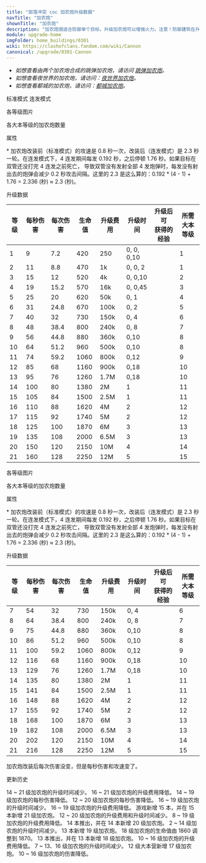 ```yaml
---
title: "部落冲突 coc 加农炮升级数据"
navTitle: "加农炮"
shownTitle: "加农炮"
description: "加农炮很适合防御单个目标。升级加农炮可以增强火力。注意！防御建筑在升级时不能开火！"
module: upgrade-home
imgFolder: home_buildings/0301
wiki: https://clashofclans.fandom.com/wiki/Cannon
canonical: /upgrade/0301-Cannon
---
```


<script setup>
const tableExtraInfoStandardMode = [
    {
        "column": 4,
        "type": "cost",
        "gpClass": "building",
        "icon": "Gold"
    },
    {
        "column": 5,
        "type": "time",
        "gpClass": "building"
    },
    {
        "column": 6,
        "type": "exp",
        "icon": "Exp"
    }
];
const tableExtraInfoGearUpMode = tableExtraInfoStandardMode;
</script>

- *如想查看由两个加农炮合成的跳弹加农炮，请访问 [跳弹加农炮](/upgrade/0313-Ricochet-Cannon)。*
- *如想查看夜世界的加农炮，请访问：[夜世界加农炮](/upgrade/1100-Cannon)。*
- *如想查看都城的加农炮，请访问：[都城加农炮](/upgrade/2201-Cannon)。*

<SwitchTabs contentClass="cp-unit-items" :stickyTabs="true" :pageTabs="true">
    <SwitchTab tabId="cp-unit-item-0" :activeTab="true">标准模式</SwitchTab>
    <SwitchTab tabId="cp-unit-item-1">连发模式</SwitchTab>
</SwitchTabs>

<!-- ↓↓↓ 标准模式 ↓↓↓ -->
<SwitchTabGroup id="cp-unit-item-0" class="cp-unit-items">
<UnitInfo :folder="$frontmatter.imgFolder" imgSrc="Cannon21.png" imgAlt="加农炮（标准模式）"
    :description="$frontmatter.description" :isSmallImg="true" />

<SmallTitle>各等级图片</SmallTitle>

<Panel>
    <UnitImgGroup title="未改装" :folder="$frontmatter.imgFolder">
        <UnitImg imgTitle="1 级" imgSrc="Cannon1.png" />
        <UnitImg imgTitle="2 级" imgSrc="Cannon2.png" />
        <UnitImg imgTitle="3 级" imgSrc="Cannon3.png" />
        <UnitImg imgTitle="4 级" imgSrc="Cannon4.png" />
        <UnitImg imgTitle="5 级" imgSrc="Cannon5.png" />
        <UnitImg imgTitle="6 级" imgSrc="Cannon6.png" />
        <UnitImg imgTitle="7 级" imgSrc="Cannon7.png" />
        <UnitImg imgTitle="8 级" imgSrc="Cannon8.png" />
        <UnitImg imgTitle="9 级" imgSrc="Cannon9.png" />
        <UnitImg imgTitle="10 级" imgSrc="Cannon10.png" />
        <UnitImg imgTitle="11 级" imgSrc="Cannon11.png" />
        <UnitImg imgTitle="12 级" imgSrc="Cannon12.png" />
        <UnitImg imgTitle="13 级" imgSrc="Cannon13.png" />
        <UnitImg imgTitle="14 级" imgSrc="Cannon14.png" />
        <UnitImg imgTitle="15 级" imgSrc="Cannon15.png" />
        <UnitImg imgTitle="16 级" imgSrc="Cannon16.png" />
        <UnitImg imgTitle="17 级" imgSrc="Cannon17.png" />
        <UnitImg imgTitle="18 级" imgSrc="Cannon18.png" />
        <UnitImg imgTitle="19 级" imgSrc="Cannon19.png" />
        <UnitImg imgTitle="20 级" imgSrc="Cannon20.png" />
        <UnitImg imgTitle="21 级" imgSrc="Cannon21.png" />
    </UnitImgGroup>
    <UnitImgGroup title="已改装，处于标准模式" :folder="$frontmatter.imgFolder">
        <UnitImg imgTitle="7 级" imgSrc="Cannon7A.png" />
        <UnitImg imgTitle="8 级" imgSrc="Cannon8A.png" />
        <UnitImg imgTitle="9 级" imgSrc="Cannon9A.png" />
        <UnitImg imgTitle="10 级" imgSrc="Cannon10A.png" />
        <UnitImg imgTitle="11 级" imgSrc="Cannon11A.png" />
        <UnitImg imgTitle="12 级" imgSrc="Cannon12A.png" />
        <UnitImg imgTitle="13 级" imgSrc="Cannon13A.png" />
        <UnitImg imgTitle="14 级" imgSrc="Cannon14A.png" />
        <UnitImg imgTitle="15 级" imgSrc="Cannon15A.png" />
        <UnitImg imgTitle="16 级" imgSrc="Cannon16A.png" />
        <UnitImg imgTitle="17 级" imgSrc="Cannon17A.png" />
        <UnitImg imgTitle="18 级" imgSrc="Cannon18A.png" />
        <UnitImg imgTitle="19 级" imgSrc="Cannon19A.png" />
        <UnitImg imgTitle="20 级" imgSrc="Cannon20A.png" />
        <UnitImg imgTitle="21 级" imgSrc="Cannon21A.png" />
    </UnitImgGroup>
</Panel>

<SmallTitle>各大本等级的加农炮数量</SmallTitle>

<BuildingNum>
    <BuildingNumRow title="大本等级" num="1, 2 - 4, 5 - 6,  7 - 9, 10, 11 - 15, 16" />
    <BuildingNumRow title="建筑数量" num="1,     2,     3,      5,  6,       7,  3" />
</BuildingNum>

<SmallTitle>属性</SmallTitle>

<UnitProperties>
    <UnitProperty pKey="占地面积" pValue="3×3" />
    <UnitProperty pKey="判定面积" pValue="2×2" :isJudgeSquare="true" />
    <UnitProperty pKey="伤害类型" pValue="单体伤害" />
    <UnitProperty pKey="射程" pValue="9 格" />
    <UnitProperty pKey="攻速" pValue="0.8 秒 1 发<sup>*</sup>" />
    <UnitProperty pKey="改装所需加农炮等级" pValue="7" />
    <UnitProperty pKey="改装所需夜世界双管加农炮等级" pValue="4" />
    <UnitProperty pKey="改装数量" pValue="仅限一个" />
    <UnitProperty pKey="改装时间" pValue="2" :isUpgradeTime="true" gpClass="building" />
    <UnitProperty pKey="改装费用" pValue="1.5M" :isUpgradeCost="true" resourceType="Gold" gpClass="building" />
</UnitProperties>

\* 加农炮改装前（标准模式）的攻速是 0.8 秒一次，改装后（连发模式）是 2.3 秒一轮。在连发模式下，4 连发期间每发 0.192 秒，之后停顿 1.76 秒。如果目标在双管还没打完 4 连发之前死亡， 导致双管没有发射全部 4 发炮弹时，每发没有射出去的炮弹会减少 0.2 秒攻击间隔。这里的 2.3 是这么算的：0.192 * (4 - 1) + 1.76 = 2.336 (秒) ≈ 2.3 (秒)。

<SmallTitle>升级数据</SmallTitle>

<UnitTable :tableExtraInfo="tableExtraInfoStandardMode">

| 等级 | 每秒伤害 | 每次伤害 | 生命值 | 升级费用 |   升级时间   |升级后可<br>获得的经验| 所需<br>大本等级 |
| ---- |   ---   |   ---   |   ---  |   ---   |     ---     |        ---          |       ---      |
|   1  |     9   |    7.2  |   420  |   250   |  0, 0, 0,10 |                     |        1       |
|   2  |    11   |    8.8  |   470  |    1k   |  0, 0, 2    |                     |        1       |
|   3  |    15   |   12    |   520  |    4k   |  0, 0,10    |                     |        2       |
|   4  |    19   |   15.2  |   570  |   16k   |  0, 0,45    |                     |        3       |
|   5  |    25   |   20    |   620  |   50k   |  0, 1       |                     |        4       |
|   6  |    31   |   24.8  |   670  |  100k   |  0, 2       |                     |        5       |
|   7  |    40   |   32    |   730  |  150k   |  0, 4       |                     |        6       |
|   8  |    48   |   38.4  |   800  |  240k   |  0, 8       |                     |        7       |
|   9  |    56   |   44.8  |   880  |  360k   |  0,10       |                     |        8       |
|  10  |    64   |   51.2  |   960  |  500k   |  0,10       |                     |        8       |
|  11  |    74   |   59.2  |  1060  |  800k   |  0,12       |                     |        9       |
|  12  |    85   |   68    |  1160  |  900k   |  0,18       |                     |       10       |
|  13  |    95   |   76    |  1260  |  1.7M   |  0,18       |                     |       10       |
|  14  |   100   |   80    |  1380  |    2M   |  1          |                     |       11       |
|  15  |   105   |   84    |  1500  |  2.5M   |  1          |                     |       11       |
|  16  |   110   |   88    |  1620  |    4M   |  2          |                     |       12       |
|  17  |   115   |   92    |  1740  |    5M   |  2          |                     |       12       |
|  18  |   125   |  100    |  1870  |    6M   |  3          |                     |       13       |
|  19  |   135   |  108    |  2000  |  6.5M   |  3          |                     |       13       |
|  20  |   150   |  120    |  2150  |   10M   |  4          |                     |       14       |
|  21  |   160   |  128    |  2250  |   12M   |  5          |                     |       15       |
</UnitTable>
</SwitchTabGroup>

<!-- ↓↓↓ 连发模式 ↓↓↓ -->
<SwitchTabGroup id="cp-unit-item-1" class="cp-unit-items">
<UnitInfo :folder="$frontmatter.imgFolder" imgSrc="Cannon21B.png" imgAlt="加农炮（连发模式）"
    :description="$frontmatter.description" :isSmallImg="true" />

<SmallTitle>各等级图片</SmallTitle>

<Panel>
    <UnitImgGroup title="已改装，处于连发模式" :folder="$frontmatter.imgFolder">
        <UnitImg imgTitle="7 级" imgSrc="Cannon7B.png" />
        <UnitImg imgTitle="8 级" imgSrc="Cannon8B.png" />
        <UnitImg imgTitle="9 级" imgSrc="Cannon9B.png" />
        <UnitImg imgTitle="10 级" imgSrc="Cannon10B.png" />
        <UnitImg imgTitle="11 级" imgSrc="Cannon11B.png" />
        <UnitImg imgTitle="12 级" imgSrc="Cannon12B.png" />
        <UnitImg imgTitle="13 级" imgSrc="Cannon13B.png" />
        <UnitImg imgTitle="14 级" imgSrc="Cannon14B.png" />
        <UnitImg imgTitle="15 级" imgSrc="Cannon15B.png" />
        <UnitImg imgTitle="16 级" imgSrc="Cannon16B.png" />
        <UnitImg imgTitle="17 级" imgSrc="Cannon17B.png" />
        <UnitImg imgTitle="18 级" imgSrc="Cannon18B.png" />
        <UnitImg imgTitle="19 级" imgSrc="Cannon19B.png" />
        <UnitImg imgTitle="20 级" imgSrc="Cannon20B.png" />
        <UnitImg imgTitle="21 级" imgSrc="Cannon21B.png" />
    </UnitImgGroup>
</Panel>

<SmallTitle>各大本等级的加农炮数量</SmallTitle>

<BuildingNum>
    <BuildingNumRow title="大本等级" num="1, 2 - 4, 5 - 6,  7 - 9, 10, 11 - 15, 16" />
    <BuildingNumRow title="建筑数量" num="1,     2,     3,      5,  6,       7,  3" />
</BuildingNum>

<SmallTitle>属性</SmallTitle>

<UnitProperties>
    <UnitProperty pKey="占地面积" pValue="3×3" />
    <UnitProperty pKey="判定面积" pValue="2×2" :isJudgeSquare="true" />
    <UnitProperty pKey="伤害类型" pValue="单体伤害" />
    <UnitProperty pKey="射程" pValue="7 格 " />
    <UnitProperty pKey="攻速" pValue="2.3 秒 4 发<sup>*</sup>" />
    <UnitProperty pKey="改装所需加农炮等级" pValue="7" />
    <UnitProperty pKey="改装所需夜世界双管加农炮等级" pValue="4" />
    <UnitProperty pKey="改装数量" pValue="仅限一个" />
    <UnitProperty pKey="改装时间" pValue="2" :isUpgradeTime="true" gpClass="building" />
    <UnitProperty pKey="改装费用" pValue="1.5M" :isUpgradeCost="true" resourceType="Gold" gpClass="building" />
</UnitProperties>

\* 加农炮改装前（标准模式）的攻速是 0.8 秒一次，改装后（连发模式）是 2.3 秒一轮。在连发模式下，4 连发期间每发 0.192 秒，之后停顿 1.76 秒。如果目标在双管还没打完 4 连发之前死亡， 导致双管没有发射全部 4 发炮弹时，每发没有射出去的炮弹会减少 0.2 秒攻击间隔。这里的 2.3 是这么算的：0.192 * (4 - 1) + 1.76 = 2.336 (秒) ≈ 2.3 (秒)。

<SmallTitle>升级数据</SmallTitle>

<UnitTable :tableExtraInfo="tableExtraInfoGearUpMode">

| 等级 | 每秒伤害 | 每次伤害 | 生命值 | 升级费用 |  升级时间  |升级后可<br>获得的经验| 所需<br>大本等级 |
| ---- |   ---   |   ---   |   ---  |   ---   |    ---    |        ---          |       ---      |
|   7  |    54   |   32    |   730  |  150k   |   0, 4    |                     |        6       |
|   8  |    64   |   38.4  |   800  |  240k   |   0, 8    |                     |        7       |
|   9  |    75   |   44.8  |   880  |  360k   |   0,10    |                     |        8       |
|  10  |    86   |   51.2  |   960  |  500k   |   0,10    |                     |        8       |
|  11  |   100   |   59.2  |  1060  |  800k   |   0,12    |                     |        9       |
|  12  |   116   |   68    |  1160  |  900k   |   0,18    |                     |       10       |
|  13  |   129   |   76    |  1260  |  1.7M   |   0,18    |                     |       10       |
|  14  |   135   |   80    |  1380  |    2M   |   1       |                     |       11       |
|  15  |   141   |   84    |  1500  |  2.5M   |   1       |                     |       11       |
|  16  |   148   |   88    |  1620  |    4M   |   2       |                     |       12       |
|  17  |   155   |   92    |  1740  |    5M   |   2       |                     |       12       |
|  18  |   168   |  100    |  1870  |    6M   |   3       |                     |       13       |
|  19  |   182   |  108    |  2000  |  6.5M   |   3       |                     |       13       |
|  20  |   202   |  120    |  2150  |   10M   |   4       |                     |       14       |
|  21  |   216   |  128    |  2250  |   12M   |   5       |                     |       15       |
</UnitTable>
</SwitchTabGroup>

<!-- ↓↓↓ 公共部分 ↓↓↓ -->
加农炮改装后每次伤害没变，但是每秒伤害和攻速变了。

<SmallTitle>更新历史</SmallTitle>

<Timeline>
    <TimelineItem date="2024/06/18">
        <TimelineRow>14 ~ 21 级加农炮的升级时间减少。</TimelineRow>
        <TimelineRow>16 ~ 21 级加农炮的升级费用降低。</TimelineRow>
    </TimelineItem>
    <TimelineItem date="2024/06/03">
        <TimelineRow>14 ~ 19 级加农炮的每秒伤害降低。</TimelineRow>
    </TimelineItem>
    <TimelineItem date="2023/09/28">
        <TimelineRow>12 ~ 20 级加农炮的每秒伤害降低。</TimelineRow>
    </TimelineItem>
    <TimelineItem date="2023/06/12">
        <TimelineRow>16 ~ 19 级加农炮的升级时间减少。</TimelineRow>
        <TimelineRow>16 ~ 19 级加农炮的升级费用降低。</TimelineRow>
    </TimelineItem>
    <TimelineItem date="2022/10/10">
        <TimelineRow>游戏新增 15 本，并在 15 本新增 21 级加农炮。</TimelineRow>
        <TimelineRow>12 ~ 20 级加农炮的升级费用和升级时间减少。</TimelineRow>
    </TimelineItem>
    <TimelineItem date="2021/12/09">
        <TimelineRow>8 ~ 19 级加农炮的升级费用降低。</TimelineRow>
    </TimelineItem>
    <TimelineItem date="2021/04/12">
        <TimelineRow>14 本推出，并在 14 本新增 20 级加农炮。</TimelineRow>
        <TimelineRow>2 ~ 14 级加农炮的升级时间减少。</TimelineRow>
    </TimelineItem>
    <TimelineItem date="2020/06/22">
        <TimelineRow>13 本新增 19 级加农炮。</TimelineRow>
    </TimelineItem>
    <TimelineItem date="2020/03/30">
        <TimelineRow>18 级加农炮的生命值由 1860 调整到 1870。</TimelineRow>
    </TimelineItem>
    <TimelineItem date="2019/12/09">
        <TimelineRow>13 本推出，并在 13 本新增 18 级加农炮。</TimelineRow>
    </TimelineItem>
    <TimelineItem date="2019/04/02">
        <TimelineRow>10 ~ 16 级加农炮的升级费用降低。</TimelineRow>
        <TimelineRow>7 ~ 13、16 级加农炮的升级时间减少。</TimelineRow>
        <TimelineRow>12 级大本营新增 17 级加农炮。</TimelineRow>
    </TimelineItem>
    <TimelineItem date="2019/02/22">
        <TimelineRow>10 ~ 16 级加农炮的伤害降低。</TimelineRow>
    </TimelineItem>
    <TimelineItem :historyBottom="true" />
</Timeline>